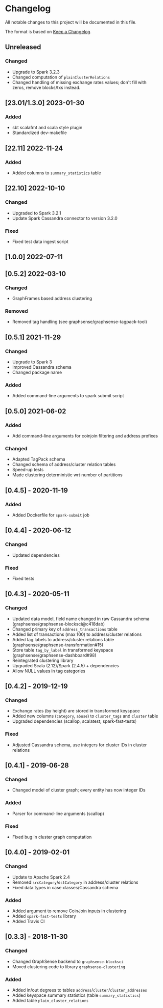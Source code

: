 # Changelog
All notable changes to this project will be documented in this file.

The format is based on [Keep a Changelog](https://keepachangelog.com/en/1.0.0/).

## Unreleased
### Changed
- Upgrade to Spark 3.2.3
- Changed computation of `plainClusterRelations`
- Changed handling of missing exchange rates values; don't fill with zeros,
  remove blocks/txs instead.

## [23.01/1.3.0] 2023-01-30
### Added
- sbt scalafmt and scala style plugin
- Standardized dev-makefile

## [22.11] 2022-11-24
### Added
- Added columns to `summary_statistics` table

## [22.10] 2022-10-10
### Changed
- Upgraded to Spark 3.2.1
- Update Spark Cassandra connector to version 3.2.0
### Fixed
- Fixed test data ingest script

## [1.0.0] 2022-07-11

## [0.5.2] 2022-03-10
### Changed
- GraphFrames based address clustering
### Removed
- Removed tag handling (see graphsense/graphsense-tagpack-tool)

## [0.5.1] 2021-11-29
### Changed
- Upgrade to Spark 3
- Improved Cassandra schema
- Changed package name
### Added
- Added command-line arguments to spark submit script

## [0.5.0] 2021-06-02
### Added
- Add command-line arguments for coinjoin filtering and address prefixes
### Changed
- Adapted TagPack schema
- Changed schema of address/cluster relation tables
- Speed-up tests
- Made clustering deterministic wrt number of partitions

## [0.4.5] - 2020-11-19
### Added
- Added Dockerfile for `spark-submit` job

## [0.4.4] - 2020-06-12
### Changed
- Updated dependencies
### Fixed
- Fixed tests

## [0.4.3] - 2020-05-11
### Changed
- Updated data model, field name changed in raw Cassandra schema
  (graphsense/graphsense-blocksci@c418dab)
- Changed primary key of `address_transactions` table
- Added list of transactions (max 100) to address/cluster relations
- Added tag labels to address/cluster relations table
  (graphsense/graphsense-transformation#15)
- Store table `tag_by_label` in transformed keyspace
  (graphsense/graphsense-dashboard#98)
- Reintegrated clustering library
- Upgraded Scala (2.12)/Spark (2.4.5) + dependencies
- Allow NULL values in tag categories

## [0.4.2] - 2019-12-19
### Changed
- Exchange rates (by height) are stored in transformed keyspace
- Added new columns (`category`, `abuse`) to `cluster_tags` and `cluster` table
- Upgraded dependencies (scallop, scalatest, spark-fast-tests)
### Fixed
- Adjusted Cassandra schema, use integers for cluster IDs in cluster relations

## [0.4.1] - 2019-06-28
### Changed
- Changed model of cluster graph; every entity has now integer IDs
### Added
- Parser for command-line arguments (scallop)
### Fixed
- Fixed bug in cluster graph computation

## [0.4.0] - 2019-02-01
### Changed
- Update to Apache Spark 2.4
- Removed `srcCategory`/`dstCategory` in address/cluster relations
- Fixed data types in case classes/Cassandra schema
### Added
- Added argument to remove CoinJoin inputs in clustering
- Added `spark-fast-tests` library
- Added Travis CI

## [0.3.3] - 2018-11-30
### Changed
- Changed GraphSense backend to `graphsense-blocksci`
- Moved clustering code to library `graphsense-clustering`
### Added
- Added in/out degrees to tables `address`/`cluster`/`cluster_addresses`
- Added keyspace summary statistics (table `summary_statistics`)
- Added table `plain_cluster_relations`
